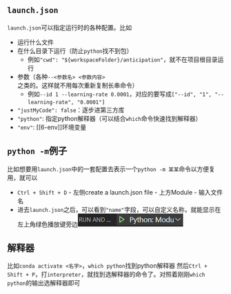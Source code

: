 ## `launch.json`
`launch.json`可以指定运行时的各种配置。比如
- 运行什么文件
- 在什么目录下运行（防止`python`找不到包）
  - 例如`"cwd": "${workspaceFolder}/anticipation"`，就不在项目根目录运行
- 参数（各种`--<参数名> <参数内容>`之类的。这样就不用每次重新复制长串命令）
  - 例如`--id 1 --learning-rate 0.0001`，对应的要写成`["--id", "1", "--learning-rate", "0.0001"]`
- `"justMyCode": false`：逐步进第三方库
- `"python"`: 指定python解释器（可以结合`which`命令快速找到解释器）
- `"env"`: [[6-env]]环境变量
## `python -m`例子
比如想要用`launch.json`中的一套配置去表示一个`python -m 某某`命令以方便复用，就可以
- `Ctrl + Shift + D` - 左侧create a launch.json file - 上方Module - 输入文件名
- 进去`launch.json`之后，可以看到`"name"`字段，可以自定义名称，就能显示在左上角绿色播放键旁边![](launch.png)
## 解释器
比如`conda activate <名字>`，`which python`找到python解释器
然后`Ctrl + Shift + P`，打`interpreter`，就找到选解释器的命令了。对照着刚刚`which python`的输出选解释器即可